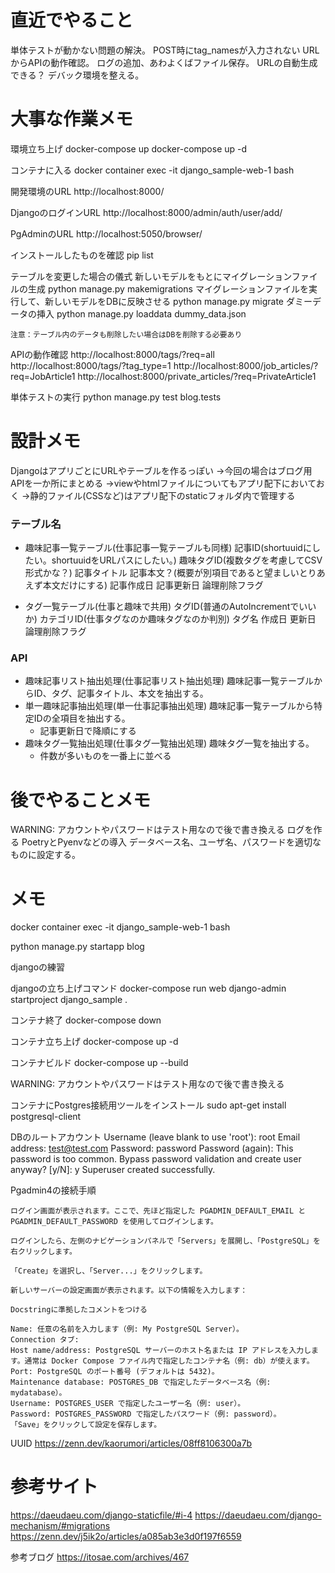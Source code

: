# 直近でやること
単体テストが動かない問題の解決。
    POST時にtag_namesが入力されない
URLからAPIの動作確認。
ログの追加、あわよくばファイル保存。
URLの自動生成できる？
デバック環境を整える。


# 大事な作業メモ
環境立ち上げ
docker-compose up
docker-compose up -d

コンテナに入る
docker container exec -it django_sample-web-1 bash

開発環境のURL
http://localhost:8000/

DjangoのログインURL
http://localhost:8000/admin/auth/user/add/

PgAdminのURL
http://localhost:5050/browser/

インストールしたものを確認
pip list

テーブルを変更した場合の儀式
    新しいモデルをもとにマイグレーションファイルの生成
    python manage.py makemigrations
    マイグレーションファイルを実行して、新しいモデルをDBに反映させる
    python manage.py migrate
    ダミーデータの挿入
    python manage.py loaddata dummy_data.json

    注意：テーブル内のデータも削除したい場合はDBを削除する必要あり

APIの動作確認
    http://localhost:8000/tags/?req=all
    http://localhost:8000/tags/?tag_type=1
    http://localhost:8000/job_articles/?req=JobArticle1
    http://localhost:8000/private_articles/?req=PrivateArticle1



単体テストの実行
python manage.py test blog.tests

# 設計メモ
DjangoはアプリごとにURLやテーブルを作るっぽい
→今回の場合はブログ用APIを一か所にまとめる
→viewやhtmlファイルについてもアプリ配下においておく
→静的ファイル(CSSなど)はアプリ配下のstaticフォルダ内で管理する

### テーブル名
- 趣味記事一覧テーブル(仕事記事一覧テーブルも同様)
    記事ID(shortuuidにしたい。shortuuidをURLパスにしたい。)
    趣味タグID(複数タグを考慮してCSV形式かな？)
    記事タイトル
    記事本文？(概要が別項目であると望ましいとりあえず本文だけにする)
    記事作成日
    記事更新日
    論理削除フラグ

- タグ一覧テーブル(仕事と趣味で共用)
    タグID(普通のAutoIncrementでいいか)
    カテゴリID(仕事タグなのか趣味タグなのか判別)
    タグ名
    作成日
    更新日
    論理削除フラグ

### API
- 趣味記事リスト抽出処理(仕事記事リスト抽出処理)
    趣味記事一覧テーブルからID、タグ、記事タイトル、本文を抽出する。
- 単一趣味記事抽出処理(単一仕事記事抽出処理)
    趣味記事一覧テーブルから特定IDの全項目を抽出する。
    - 記事更新日で降順にする
- 趣味タグ一覧抽出処理(仕事タグ一覧抽出処理)
    趣味タグ一覧を抽出する。
    - 件数が多いものを一番上に並べる



# 後でやることメモ
WARNING: アカウントやパスワードはテスト用なので後で書き換える
ログを作る
PoetryとPyenvなどの導入
データベース名、ユーザ名、パスワードを適切なものに設定する。

# メモ
docker container exec -it django_sample-web-1 bash

python manage.py startapp blog

djangoの練習

djangoの立ち上げコマンド
docker-compose run web django-admin startproject django_sample .

コンテナ終了
docker-compose down

コンテナ立ち上げ
docker-compose up -d

コンテナビルド
docker-compose up --build

WARNING: アカウントやパスワードはテスト用なので後で書き換える

コンテナにPostgres接続用ツールをインストール
sudo apt-get install postgresql-client

DBのルートアカウント
Username (leave blank to use 'root'): root
Email address: test@test.com
Password: password
Password (again): 
This password is too common.
Bypass password validation and create user anyway? [y/N]: y
Superuser created successfully.

Pgadmin4の接続手順
```
ログイン画面が表示されます。ここで、先ほど指定した PGADMIN_DEFAULT_EMAIL と PGADMIN_DEFAULT_PASSWORD を使用してログインします。

ログインしたら、左側のナビゲーションパネルで「Servers」を展開し、「PostgreSQL」を右クリックします。

「Create」を選択し、「Server...」をクリックします。

新しいサーバーの設定画面が表示されます。以下の情報を入力します：

Docstringに準拠したコメントをつける

Name: 任意の名前を入力します（例: My PostgreSQL Server）。
Connection タブ:
Host name/address: PostgreSQL サーバーのホスト名または IP アドレスを入力します。通常は Docker Compose ファイル内で指定したコンテナ名（例: db）が使えます。
Port: PostgreSQL のポート番号 (デフォルトは 5432)。
Maintenance database: POSTGRES_DB で指定したデータベース名（例: mydatabase）。
Username: POSTGRES_USER で指定したユーザー名（例: user）。
Password: POSTGRES_PASSWORD で指定したパスワード（例: password）。
「Save」をクリックして設定を保存します。
```

UUID
https://zenn.dev/kaorumori/articles/08ff8106300a7b

# 参考サイト
https://daeudaeu.com/django-staticfile/#i-4
https://daeudaeu.com/django-mechanism/#migrations
https://zenn.dev/j5ik2o/articles/a085ab3e3d0f197f6559

参考ブログ
https://itosae.com/archives/467